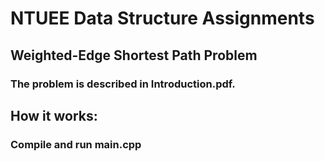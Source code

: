 # NTUEE Data Structure Assignments
## Weighted-Edge Shortest Path Problem
### The problem is described in Introduction.pdf.
## How it works:
### Compile and run main.cpp
